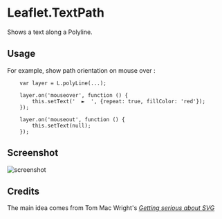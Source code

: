 Leaflet.TextPath
================

Shows a text along a Polyline.

Usage
-----

For example, show path orientation on mouse over :

```
    var layer = L.polyLine(...);
    
    layer.on('mouseover', function () {
        this.setText('  ►  ', {repeat: true, fillColor: 'red'});
    });

    layer.on('mouseout', function () {
        this.setText(null);
    });
```

Screenshot
----------

![screenshot](https://raw.github.com/makinacorpus/Leaflet.TextPath/master/screenshot.png)

Credits
-------

The main idea comes from Tom Mac Wright's *[Getting serious about SVG](mapbox.com/osmdev/2012/11/20/getting-serious-about-svg/)*
